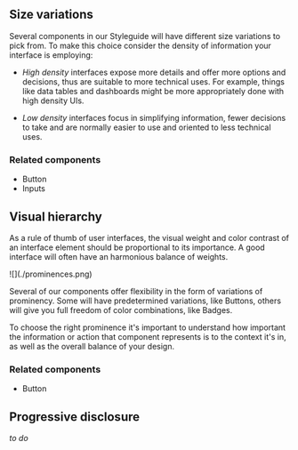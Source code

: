 ## Size variations
Several components in our Styleguide will have different size variations to pick from. To make this choice consider the density of information your interface is employing:

- _High density_ interfaces expose more details and offer more options and decisions, thus are suitable to more technical uses. For example, things like data tables and dashboards might be more appropriately done with high density UIs.

- _Low density_ interfaces focus in simplifying information, fewer decisions to take and are normally easier to use and oriented to less technical uses.

### Related components

* Button
* Inputs


## Visual hierarchy

As a rule of thumb of user interfaces, the visual weight and color contrast of an interface element should be proportional to its importance. A good interface will often have an harmonious balance of weights.

<div class="center mw6 pv6">
  ![](./prominences.png)
</div>

Several of our components offer flexibility in the form of variations of prominency. Some will have predetermined variations, like Buttons, others will give you full freedom of color combinations, like Badges.

To choose the right prominence it's important to understand how important the information or action that component represents is to the context it's in, as well as the overall balance of your design.

### Related components

* Button

## Progressive disclosure

*to do*